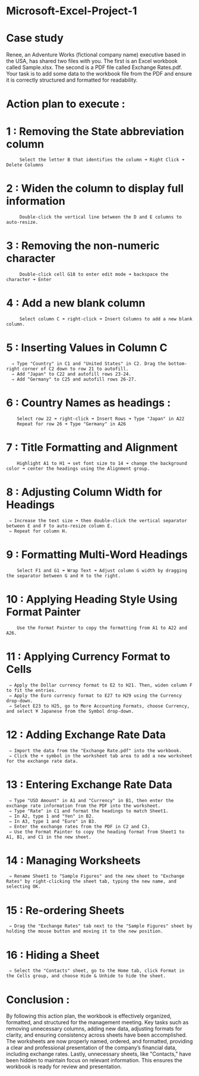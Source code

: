 # Microsoft-Excel-Project-1

# Case study
Renee, an Adventure Works (fictional company name) executive based in the USA, has shared two files with you. The first is an Excel workbook called Sample.xlsx. The second is a PDF file called Exchange Rates.pdf. Your task is to add some data to the workbook file from the PDF and ensure it is correctly structured and formatted for readability.

# Action plan to execute : 
# 1 : Removing the State abbreviation column 
         Select the letter B that identifies the column ➜ Right Click ➜ Delete Columns 
         
# 2 : Widen the column to display full information
         Double-click the vertical line between the D and E columns to auto-resize.
         
# 3 : Removing the non-numeric character 
         Double-click cell G18 to enter edit mode ➜ backspace the character ➜ Enter

# 4 : Add a new blank column 
         Select column C ➜ right-click ➜ Insert Columns to add a new blank column.

# 5 : Inserting Values in Column C
      ⇒ Type "Country" in C1 and "United States" in C2. Drag the bottom-right corner of C2 down to row 21 to autofill. 
      ⇒ Add "Japan" to C22 and autofill rows 23-24. 
      ⇒ Add "Germany" to C25 and autofill rows 26-27.

# 6 : Country Names as headings : 
        Select row 22 ➜ right-click ➜ Insert Rows ➜ Type "Japan" in A22
        Repeat for row 26 ➜ Type "Germany" in A26

# 7 : Title Formatting and Alignment
        Highlight A1 to H1 ➜ set font size to 14 ➜ change the background color ➜ center the headings using the Alignment group.

# 8 : Adjusting Column Width for Headings
     ⇒ Increase the text size ➜ then double-click the vertical separator between E and F to auto-resize column E. 
     ⇒ Repeat for column H.
     
# 9 : Formatting Multi-Word Headings
        Select F1 and G1 ➜ Wrap Text ➜ Adjust column G width by dragging the separator between G and H to the right.

# 10 : Applying Heading Style Using Format Painter
        Use the Format Painter to copy the formatting from A1 to A22 and A26.

# 11 : Applying Currency Format to Cells
     ⇒ Apply the Dollar currency format to E2 to H21. Then, widen column F to fit the entries.
     ⇒ Apply the Euro currency format to E27 to H29 using the Currency drop-down.
     ⇒ Select E23 to H25, go to More Accounting Formats, choose Currency, and select ¥ Japanese from the Symbol drop-down.

# 12 : Adding Exchange Rate Data
     ⇒ Import the data from the "Exchange Rate.pdf" into the workbook.
     ⇒ Click the + symbol in the worksheet tab area to add a new worksheet for the exchange rate data.

# 13 : Entering Exchange Rate Data
     ⇒ Type "USD Amount" in A1 and "Currency" in B1, then enter the exchange rate information from the PDF into the worksheet.
     ⇒ Type "Rate" in C1 and format the headings to match Sheet1. 
     ⇒ In A2, type 1 and "Yen" in B2. 
     ⇒ In A3, type 1 and "Euro" in B3. 
     ⇒ Enter the exchange rates from the PDF in C2 and C3.
     ⇒ Use the Format Painter to copy the heading format from Sheet1 to A1, B1, and C1 in the new sheet.

# 14 : Managing Worksheets
     ⇒ Rename Sheet1 to "Sample Figures" and the new sheet to "Exchange Rates" by right-clicking the sheet tab, typing the new name, and selecting OK.

# 15 : Re-ordering Sheets
     ⇒ Drag the "Exchange Rates" tab next to the "Sample Figures" sheet by holding the mouse button and moving it to the new position.

# 16 : Hiding a Sheet
     ⇒ Select the "Contacts" sheet, go to the Home tab, click Format in the Cells group, and choose Hide & Unhide to hide the sheet.

# Conclusion : 

By following this action plan, the workbook is effectively organized, formatted, and structured for the management meeting. Key tasks such as removing unnecessary columns, adding new data, adjusting formats for clarity, and ensuring consistency across sheets have been accomplished. The worksheets are now properly named, ordered, and formatted, providing a clear and professional presentation of the company’s financial data, including exchange rates. Lastly, unnecessary sheets, like "Contacts," have been hidden to maintain focus on relevant information. This ensures the workbook is ready for review and presentation.




      







         
